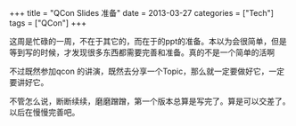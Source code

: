 +++
title = "QCon Slides 准备"
date = 2013-03-27
categories = ["Tech"]
tags = ["QCon"]
+++

这周是忙碌的一周，不在于其它的，而在于的ppt的准备。本以为会很简单，但是等到写的时候，才发现很多东西都需要完善和准备。真的不是一个简单的活啊

不过既然参加qcon 的讲演，既然去分享一个Topic，那么就一定要做好它，一定要讲好它。

不管怎么说，断断续续，磨磨蹭蹭，第一个版本总算是写完了。算是可以交差了。以后在慢慢完善吧。


